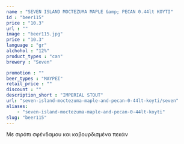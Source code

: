 ```yaml
---
name : "SEVEN ISLAND MOCTEZUMA MAPLE &amp; PECAN 0.44lt ΚΟΥΤΙ"
id : "beer115"
price : "10.3"
url : ""
image : "beer115.jpg"
price : "10.3"
language : "gr"
alchohol : "12%"
product_types : "can"
brewery : "Seven"

promotion : ""
beer_types : "ΜΑΥΡΕΣ"
retail_price : ""
discount : ""
description_short : "IMPERIAL STOUT"
url: "seven-island-moctezuma-maple-and-pecan-0-44lt-koyti/seven"
aliases: 
    - "seven-island-moctezuma-maple-and-pecan-0-44lt-koyti"
slug: "beer115"
---
```


Με σιρόπι σφένδαμου και καβουρδισμένα πεκάν